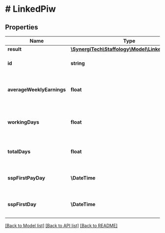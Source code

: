 # # LinkedPiw

## Properties

Name | Type | Description | Notes
------------ | ------------- | ------------- | -------------
**result** | [**\SynergiTech\Staffology\Model\LinkedPiwResult**](LinkedPiwResult.md) |  | [optional]
**id** | **string** | [readonly] The Id of the linked Leave | [optional]
**averageWeeklyEarnings** | **float** | [readonly] Average weekly earnings from linked Leave | [optional]
**workingDays** | **float** | [readonly] The number of working days in the linked Leave. | [optional]
**totalDays** | **float** | [readonly] The number of days covered by the linked Leave. | [optional]
**sspFirstPayDay** | **\DateTime** | [readonly] The SspFirstPayDay from the linked Leave, if set | [optional]
**sspFirstDay** | **\DateTime** | [readonly] The SspFirstDay from the linked Leave, if set | [optional]

[[Back to Model list]](../../README.md#models) [[Back to API list]](../../README.md#endpoints) [[Back to README]](../../README.md)
